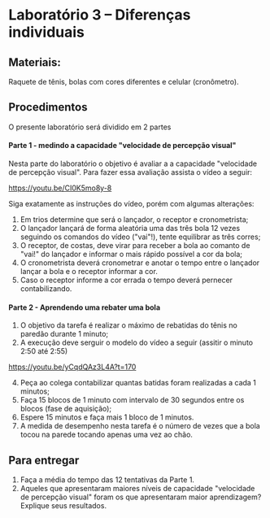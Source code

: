 # Laboratório 3 – Diferenças individuais

## Materiais: 

Raquete de tênis, bolas com cores diferentes e celular (cronômetro).

## Procedimentos

O presente laboratório será dividido em 2 partes

#### Parte 1 - medindo a capacidade "velocidade de percepção visual"
Nesta parte do laboratório o objetivo é avaliar a a capacidade "velocidade de percepção visual". Para fazer essa avaliação assista o vídeo a seguir:

https://youtu.be/CI0K5mo8y-8

Siga exatamente as instruções do vídeo, porém com algumas alterações:

1. Em trios determine que será o lançador, o receptor e cronometrista;
2. O lançador lançará de forma aleatória uma das três bola 12 vezes seguindo os comandos do vídeo ("vai"!), tente equilibrar as três corres;
3. O receptor, de costas, deve virar para receber a bola ao comanto de "vai!" do lançador e informar o mais rápido possível a cor da bola;
4. O cronometrista deverá cronometrar e anotar o tempo entre o lançador lançar a bola e o receptor informar a cor.
5. Caso o receptor informe a cor errada o tempo deverá pernecer contabilizando.



#### Parte 2 - Aprendendo uma rebater uma bola
1. O objetivo da tarefa é realizar o máximo de rebatidas do tênis no paredão durante 1 minuto;
2. A execução deve serguir o modelo do vídeo a seguir (assitir o minuto 2:50 até 2:55)

https://youtu.be/yCqdQAz3L4A?t=170

4. Peça ao colega contabilizar quantas batidas foram realizadas a cada 1 minutos;
5. Faça 15 blocos de 1 minuto com intervalo de 30 segundos entre os blocos (fase de aquisição);
6. Espere 15 minutos e faça mais 1 bloco de 1 minutos.
7. A medida de desempenho nesta tarefa é o número de vezes que a bola tocou na parede tocando apenas uma vez ao chão.


## Para entregar
1. Faça a média do tempo das 12 tentativas da Parte 1.
2. Aqueles que apresentaram maiores níveis de capacidade "velocidade de percepção visual" foram os que apresentaram maior aprendizagem? Explique seus resultados.


